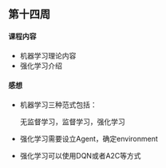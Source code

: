 ## 第十四周

#### 课程内容

- 机器学习理论内容
- 强化学习介绍

#### 感想

- 机器学习三种范式包括：

  无监督学习，监督学习，强化学习
  
- 强化学习需要设立Agent，确定environment

- 强化学习可以使用DQN或者A2C等方式
